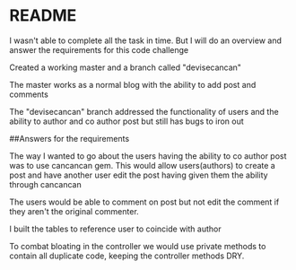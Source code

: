 # README

I wasn't able to complete all the task in time. But I will do an overview and answer the requirements for this code challenge

Created a working master and a branch called "devisecancan"

The master works as a normal blog with the ability to add post and comments

The "devisecancan" branch addressed the functionality of users and the ability to author and co author post but still has bugs to iron out

##Answers for the requirements

The way I wanted to go about the users having the ability to co author post was to use cancancan gem. This would allow users(authors) to create a post and have another user edit the post having given them the ability through cancancan

The users would be able to comment on post but not edit the comment if they aren't the original commenter.

I built the tables to reference user to coincide with author

To combat bloating in the controller we would use private methods to contain all duplicate code, keeping the controller methods DRY.


